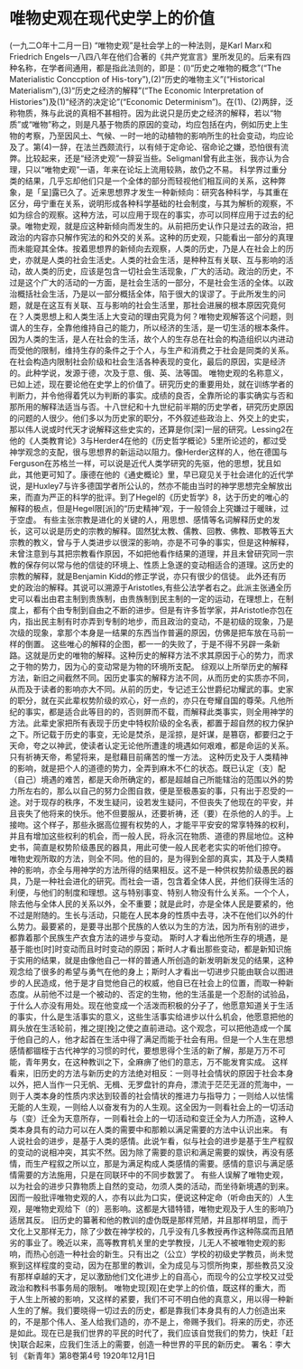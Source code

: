 # 唯物史观在现代史学上的价值
(一九二O年十二月一日)
“唯物史观”是社会学上的一种法则，是Karl Marx和Friedrich Engels一八四八年在他们合著的《共产党宣言》里所发见的。后来有四种名称，在学者间通用，都是指此法则的，即是：(l)“历史之唯物的概念”(“The Materialistic Conccption of His-tory”),(2)“历史的唯物主义”(“Historical Materialism”),(3)“历史之经济的解释”(“The Economic Interpretation of Histories”)及(1)“经济的决定论”(“Economic Determinism”)。在(1)、(2)两辞，泛称物质，殊与此说的真相不甚相符。因为此说只是历史之经济的解释，若以“物质”或“唯物”称之，则是凡基于物质的原因的变动，均应包括在内，例如历史上生物的考察，乃至因风土、气候、一时一地的动植物的影响所生的社会变动，均应论及了。第(4)一辞，在法兰西颇流行，以有倾于定命论、宿命论之嫌，恐怕很有流弊。比较起来，还是“经济史观”一辞妥当些。Seligmanl曾有此主张，我亦认为合理，只以“唯物史观”一语，年来在论坛上流用较熟，故仍之不易。
科学界过重分类的结果，几乎忘却他们只是一个全体的部分而轻视他们相互间的关系，这种弊象，是「呈]露已久了。近来思想界才发生一种新倾向：研究各种科学，与其重在区分，毋宁重在关系，说明形成各种科学基础的社会制度，与其为解析的观察，不如为综合的观察。这种方法，可以应用于现在的事实，亦可以同样应用于过去的纪录。唯物史观，就是应这种新倾向而发生的。从前把历史认作只是过去的政治，把政治的内容亦只解作宪法的和外交的关系。这种的历史观，只能看出一部分的真理而未能窥其全体。按着思想界的新倾向去观察，人类的历史，乃是人在社会上的历史，亦就是人类的社会生活史。人类的社会生活，是种种互有关联、互与影响的活动，故人类的历史，应该是包含一切社会生活现象，广大的活动。政治的历史，不过是这个广大的活动的一方面，是社会生活的一部分，不是社会生活的全体。以政治概括社会生活，乃是以一部分概括全体，陷于很大的误谬了。于此所发生的问题，就是在这互有关联、互与影响的社会生活里，那社会进展的根本原因究竟何在？人类思想上和人类生活上大变动的理由究竟为何？唯物史观解答这个问题，则谓人的生存，全靠他维持自己的能力，所以经济的生活，是一切生活的根本条件。因为人类的生活，是人在社会的生活，故个人的生存总在社会的构造组织以内进动而受他的限制，维持生存的条件之于个人，与生产和消费之于社会是同类的关系。在社会构造内限制社会阶级和社会生活各种表现的变化，最后的原因，实是经济的。此种学说，发源于德，次及于意、俄、英、法等国。
唯物史观的名称意义，已如上述，现在要论他在史学上的价值了。研究历史的重要用处，就在训练学者的判断力，并令他得着凭以为判断的事实。成绩的良否，全靠所论的事实确实与否和那所用的解释法适当与否。十八世纪和十九世纪前半期的历史学者，研究历史原因的问题的人很少。他们多以为历史家的职分，不外叙述些政治上、外交上的史实，那以伟人说或时代天才说解释这些史实的，还算是你[深]一层的研究。Lessing2在他的《人类教育论》3与Herder4在他的《历史哲学概论》5里所论述的，都过受神学观念的支配，很与思想界的新运动以阻力。像Herder这样的人，他在德国与Ferguson在苏格兰一样，可以说是近代人类学研究的先驱，他的思想，犹且如此，其他更可知了。康德在他的《通史概论》里，早已窥见关于社会进化的近代学说，是Huxley7与许多德国学者所公认的，然亦不能由当时的神学思想完全解放出来，而直为严正的科学的批评。到了Hegel的《历史哲学》8，达于历史的唯心的解释的极点，但是Hegel限[派]的“历史精神”观，于一般领会上究嫌过于暖昧，过于空虚。
有些主张宗教是进化的关键的人，用思想、感情等名词解释历史的发长，这可以说是历史的宗教的解释。固然犹太教、儒教、回教、佛教、耶教等五大宗教的教义，曾与于人类进步以很深的影响，亦是不可争的事实，但是这种解释，未曾注意到与其把宗教看作原因，不如把他看作结果的道理，并且未曾研究同一宗教的保存何以常与他的信徒的环境上、性质上急遂的变动相适合的道理。这历史的宗教的解释，就是Benjamin Kidd的修正学说，亦只有很少的信徒。
此外还有历史的政治的解释。其说可以溯源于Aristotles,有些公法学者右之。此派主张通全历史可以看出由君主制到贵族制，由贵族制到民主制的一定的运动，在理想上，在制度上，都有个由专制到自由之不断的进步。但是有许多哲学家，并Aristotle亦包在内，指出民主制有时亦弄到专制的地步，而且政治的变动，不是初级的现象，乃是次级的现象，拿那个本身是一结果的东西当作普遍的原因，仿佛是把车放在马前一样的倒置。
这些唯心的解释的企图，都一一的失败了，于是不得不另辟一条新路。这就是历史的唯物的解释。这种历史的解释方法不求其原因于心的势力，而求之于物的势力，因为心的变动常是为物的环境所支配。
综观以上所举历史的解释方法，新旧之间截然不同。因历史事实的解释方法不同，从而历史的实质亦不同，从而及于读者的影响亦大不同。从前的历史，专记述王公世爵纪功耀武的事。史家的职分，就在买此辈权势阶级的欢心，好一点的，亦只在夸耀自国的尊荣。凡他所纪的事实，都是适合此等目的的，否则屏而不载，而解释此类事实，则全用神学的方法。此辈史家把所有表现于历史中特权阶级的全名表，都置于超自然的权力保护之下。所记载于历史的事变，无论是焚杀，是淫掠，是奸谋，是篡窃，都要归之于天命，夸之以神武，使读者认定无论他所遭逢的境遇如何艰难，都是命运的关系。只有祈祷天帝，希望将来，是慰藉目前痛苦的惟一方法。
这种历史及于人类精神的影响，就是把个人的道德的势力，全弄到麻木不仁的状态。既已认定（支）配（自己）境遇的难苦，都是天命所确定的，都是超越自己所能辖治的范围以外的势力所左右的，那么以自己的努力企图自救，便是至极愚妄的事，只有出于忍受的一途。对于现存的秩序，不发生疑问，设若发生疑问，不但丧失了他现在的平安，并且丧失了他将来的快乐。他不但要服从，还要祈祷，还（要）在杀他的人的手。上接吻。这个样子，那些永据高位握有权势的人，才能平平安安的常享特殊的权利，并且有增加这些权利的机会，而一般人民，将永沉在物质、道德的界屈地位。这种史书，简直是权势阶级愚民的器具，用此可使一般人民老老实实的听他们掠夺。
唯物史观所取的方法，则全不同。他的目的，是为得到全部的真实，其及于人类精神的影响，亦全与用神学的方法所得的结果相反。这不是一种供权势阶级愚民的器具，乃是一种社会进化的研究。而社会一语，包含着全体人民，并他们获得生活的利便，与他们的制度和理想。这与特别事变、特别人物没有什么关系。一个个人，除去他与全体人民的关系以外，全不重要；就是此时，亦是全体人民是要紧的，他不过是附随的。生长与活动，只能在人民本身的性质中去寻，决不在他们以外的什么势力。最要紧的，是要寻出那个民族的人依以为生的方法，因为所有别的进步，都靠着那个民族生产衣食方法的进步与变动。
斯时人才看出他所生存的境遇，是基于能也[时]时变动而且时时变动的原因；斯时人才看出那些变动，都是新知识施于实用的结果，就是由像他自己一样的普通人所创造的新发明新发见的结果，这种观念给了很多的希望与勇气在他的身上；斯时人才看出一切进步只能由联合以图进步的人民造成，他于是才自觉他自己的权威，他自已在社会上的位置，而取一种新态度。从前他不过是一个被动的、否定的生物，他的生活虽是一个忍耐的试验品，于什么人亦没有用处。现在他变成一个活泼而积极的分子了，他愿意知道关于生活的事实，什么是生活事实的意义，这些生活事实给进步以什么机会，他愿意把他的肩头放在生活轮前，推之提[挽]之使之直前进动。这个观念，可以把他造成一个属于他自己的人，他才起首在生活中得了满足而能于社会有用。但是一个人生在思想感情都锢桎于古代神学的习惯的时代，要想思得个生活的新了解，那是万万不可能，青年男女，在这种教训之下，全麻痹了他们的意志，万不能发育实成。
这样看来，旧历史的方法与新历史的方法绝对相反：一则寻社会情状的原因于社会本身以外，把人当作一只无帆、无楫、无罗盘针的弃舟，漂流于茫茫无涯的荒海中，一则于人类本身的性质内求达到较善的社会情状的推进力与指导力；一则给人以怯懦无能的人生观，一则给人以奋发有为的人生观。这全因为一则看社会上的一切活动与（变）迁全为天意所存，一则看社会上的一切活动和变迁全为人力所造，这种人类本身具有的动力可以在人类的需要中和那赖以满足需要的方法中认识出来。
有人说社会的进步，是基于人类的感情。此说乍看，似与社会的进步是基于生产程叙的变动的说相冲突，其实不然。因为除了需要的意识和满足需要的娱快，再没有感情，而生产程叙之所以立，那是为满足构成人类感情的需要。感情的意识与满足感情需要的方法施用，只是在同联环中的不同步数罢了。
有些人误解了唯物史观，以为社会的进步只靠物质上自然的变动，勿须人类的活动，而坐待新境遇的到来。因而一般批评唯物史观的人，亦有以此为口实，便说这种定命（听命由天的）人生观，是唯物史观给下（的）恶影响。这都是大错特错，唯物史观及于人生的影响乃适居其反。
旧历史的纂著和他的教训的虚伪既是那样荒陋，并且那样明显，而于文化上又那样无力，除了少数在神学校的，几乎没有几多教授再作这种陈腐而且陋劣的事业了。晚近以来，高等教育机关里的史学教授，儿无人不被唯物史观的影响，而热心创造一种社会的新生。只有出之（公立）学校的初级史学教员，尚未觉察到这样程度的变动，因为在那里的教训，全为成见与习惯所拘束，那些教员又没有那样卓越的天才，足以激励他们文化进步上的自高心，而现今的公立学校又过受政治和教科书事务局的限制。
唯物史现[观]在史学上的价值，既这样的重大，而于人生上所被的影响，又这样的紧要，我们不可不明白他的真意义，用以得一种新人生的了解。我们要晓得一切过去的历史，都是靠我们本身具有的人力创造出来的，不是那个伟人、圣人给我们造的，亦不是上，帝赐予我们。将来的历史，亦还是如此。现在已是我们世界的平民的时代了，我们应该自觉我们的势力，快赶「赶快]联合起来，应我们生活上的需要，创造一种世界的平民的新历史。
署名：李大钊
《新青年》第8卷第4号
1920年12月1日
